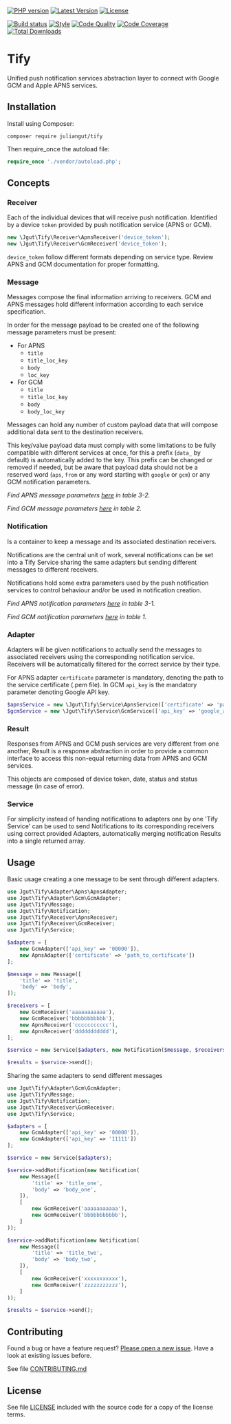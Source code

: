 [![PHP version](https://img.shields.io/badge/PHP-%3E%3D5.5-8892BF.svg?style=flat-square)](http://php.net)
[![Latest Version](https://img.shields.io/packagist/vpre/juliangut/tify.svg?style=flat-square)](https://packagist.org/packages/juliangut/tify)
[![License](https://img.shields.io/github/license/juliangut/tify.svg?style=flat-square)](https://github.com/juliangut/tify/blob/master/LICENSE)

[![Build status](https://img.shields.io/travis/juliangut/tify.svg?style=flat-square)](https://travis-ci.org/juliangut/tify)
[![Style](https://styleci.io/repos/47275107/shield)](https://styleci.io/repos/47275107)
[![Code Quality](https://img.shields.io/scrutinizer/g/juliangut/tify.svg?style=flat-square)](https://scrutinizer-ci.com/g/juliangut/tify)
[![Code Coverage](https://img.shields.io/coveralls/juliangut/tify.svg?style=flat-square)](https://coveralls.io/github/juliangut/tify)
[![Total Downloads](https://img.shields.io/packagist/dt/juliangut/tify.svg?style=flat-square)](https://packagist.org/packages/juliangut/tify)

# Tify

Unified push notification services abstraction layer to connect with Google GCM and Apple APNS services.

## Installation

Install using Composer:

```
composer require juliangut/tify
```

Then require_once the autoload file:

```php
require_once './vendor/autoload.php';
```

## Concepts

### Receiver

Each of the individual devices that will receive push notification. Identified by a device `token` provided by push notification service (APNS or GCM).

```php
new \Jgut\Tify\Receiver\ApnsReceiver('device_token');
new \Jgut\Tify\Receiver\GcmReceiver('device_token');
```

`device_token` follow different formats depending on service type. Review APNS and GCM documentation for proper formatting.

### Message

Messages compose the final information arriving to receivers. GCM and APNS messages hold different information according to each service specification.

In order for the message payload to be created one of the following message parameters must be present:

* For APNS
  * `title`
  * `title_loc_key`
  * `body`
  * `loc_key`
* For GCM
  * `title`
  * `title_loc_key`
  * `body`
  * `body_loc_key`

Messages can hold any number of custom payload data that will compose additional data sent to the destination receivers.

This key/value payload data must comply with some limitations to be fully compatible with different services at once, for this a prefix (`data_` by default) is automatically added to the key. This prefix can be changed or removed if needed, but be aware that payload data should not be a reserved word (`aps`, `from` or any word starting with `google` or `gcm`) or any GCM notification parameters.

*Find APNS message parameters [here](https://developer.apple.com/library/ios/documentation/NetworkingInternet/Conceptual/RemoteNotificationsPG/Chapters/ApplePushService.html) in table 3-2.*

*Find GCM message parameters [here](https://developers.google.com/cloud-messaging/http-server-ref#table2) in table 2.*

### Notification

Is a container to keep a message and its associated destination receivers.

Notifications are the central unit of work, several notifications can be set into a Tify Service sharing the same adapters but sending different messages to different receivers.

Notifications hold some extra parameters used by the push notification services to control behaviour and/or be used in notification creation.

*Find APNS notification parameters [here](https://developer.apple.com/library/ios/documentation/NetworkingInternet/Conceptual/RemoteNotificationsPG/Chapters/ApplePushService.html) in table 3-1.*

*Find GCM notification parameters [here](https://developers.google.com/cloud-messaging/http-server-ref#table1) in table 1.*

### Adapter

Adapters will be given notifications to actually send the messages to associated receivers using the corresponding notification service. Receivers will be automatically filtered for the correct service by their type.

For APNS adapter `certificate` parameter is mandatory, denoting the path to the service certificate (.pem file). In GCM `api_key` is the mandatory parameter denoting Google API key.

```php
$apnsService = new \Jgut\Tify\Service\ApnsService(['certificate' => 'path_to_certificate.pem']);
$gcmService = new \Jgut\Tify\Service\GcmService(['api_key' => 'google_api_key']);
```

### Result

Responses from APNS and GCM push services are very different from one another, Result is a response abstraction in order to provide a common interface to access this non-equal returning data from APNS and GCM services.

This objects are composed of device token, date, status and status message (in case of error).

### Service

For simplicity instead of handing notifications to adapters one by one 'Tify Service' can be used to send Notifications to its corresponding receivers using correct provided Adapters, automatically merging notification Results into a single returned array.

## Usage

Basic usage creating a one message to be sent through different adapters.

```php
use Jgut\Tify\Adapter\Apns\ApnsAdapter;
use Jgut\Tify\Adapter\Gcm\GcmAdapter;
use Jgut\Tify\Message;
use Jgut\Tify\Notification;
use Jgut\Tify\Receiver\ApnsReceiver;
use Jgut\Tify\Receiver\GcmReceiver;
use Jgut\Tify\Service;

$adapters = [
    new GcmAdapter(['api_key' => '00000']),
    new ApnsAdapter(['certificate' => 'path_to_certificate'])
];

$message = new Message([
    'title' => 'title',
    'body' => 'body',
]);

$receivers = [
    new GcmReceiver('aaaaaaaaaaa'),
    new GcmReceiver('bbbbbbbbbbb'),
    new ApnsReceiver('ccccccccccc'),
    new ApnsReceiver('ddddddddddd'),
];

$service = new Service($adapters, new Notification($message, $receivers));

$results = $service->send();
```

Sharing the same adapters to send different messages

```php
use Jgut\Tify\Adapter\Gcm\GcmAdapter;
use Jgut\Tify\Message;
use Jgut\Tify\Notification;
use Jgut\Tify\Receiver\GcmReceiver;
use Jgut\Tify\Service;

$adapters = [
    new GcmAdapter(['api_key' => '00000']),
    new GcmAdapter(['api_key' => '11111'])
];

$service = new Service($adapters);

$service->addNotification(new Notification(
    new Message([
        'title' => 'title_one',
        'body' => 'body_one',
    ]),
    [
        new GcmReceiver('aaaaaaaaaaa'),
        new GcmReceiver('bbbbbbbbbbb'),
    ]
));

$service->addNotification(new Notification(
    new Message([
        'title' => 'title_two',
        'body' => 'body_two',
    ]),
    [
        new GcmReceiver('xxxxxxxxxxx'),
        new GcmReceiver('zzzzzzzzzzz'),
    ]
));

$results = $service->send();
```

## Contributing

Found a bug or have a feature request? [Please open a new issue](https://github.com/juliangut/tify/issues). Have a look at existing issues before.

See file [CONTRIBUTING.md](https://github.com/juliangut/tify/blob/master/CONTRIBUTING.md)
## License

See file [LICENSE](https://github.com/juliangut/tify/blob/master/LICENSE) included with the source code for a copy of the license terms.
